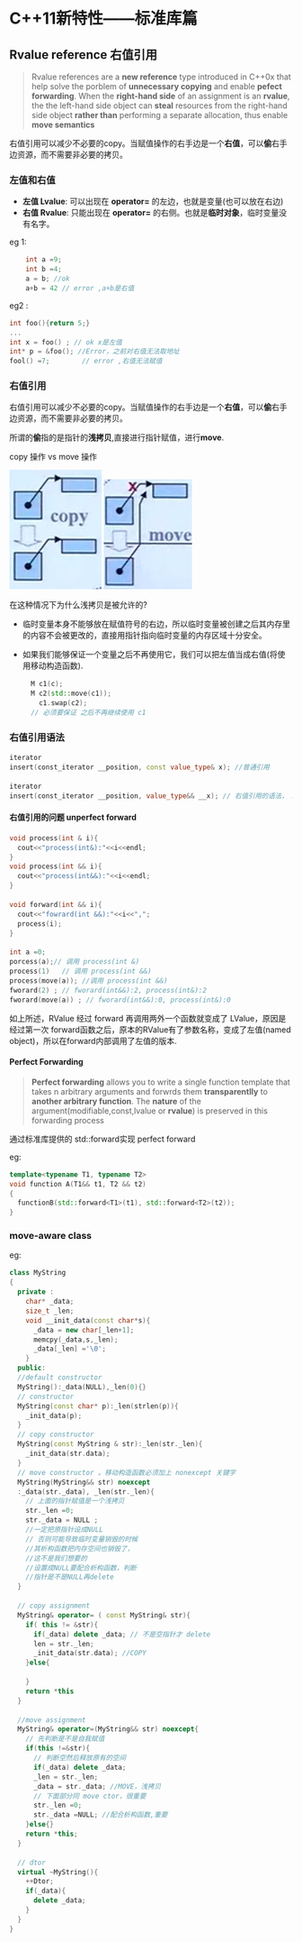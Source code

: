 # C++11新特性——标准库篇

## Rvalue reference 右值引用

> Rvalue references are a **new reference** type introduced in C++0x that help solve the porblem of **unnecessary copying** and enable **pefect forwarding**. When the **right-hand side** of an assignment is an **rvalue**, the the left-hand side object can **steal** resources from the right-hand side object **rather than** performing a separate allocation, thus enable **move semantics**
>

右值引用可以减少不必要的copy。当赋值操作的右手边是一个**右值**，可以**偷**右手边资源，而不需要非必要的拷贝。

### 左值和右值

* **左值 Lvalue**: 可以出现在 **operator=** 的左边，也就是变量(也可以放在右边)
* **右值 Rvalue**: 只能出现在 **operator=** 的右侧。也就是**临时对象**，临时变量没有名字。

eg 1: 

```c++
    int a =9;
    int b =4;
    a = b; //ok
    a+b = 42 // error ,a+b是右值
```

eg2 :

```c++
int foo(){return 5;}
...
int x = foo() ; // ok x是左值
int* p = &foo(); //Error，之前对右值无法取地址
fool() =7;        // error ,右值无法赋值
```

### 右值引用

右值引用可以减少不必要的copy。当赋值操作的右手边是一个**右值**，可以**偷**右手边资源，而不需要非必要的拷贝。

所谓的**偷**指的是指针的**浅拷贝**,直接进行指针赋值，进行**move**.

copy 操作 vs move 操作

![figure5](./resources/5.jpg) ![figure6](./resources/6.jpg)

在这种情况下为什么浅拷贝是被允许的?

* 临时变量本身不能够放在赋值符号的右边，所以临时变量被创建之后其内存里的内容不会被更改的，直接用指针指向临时变量的内存区域十分安全。
* 如果我们能够保证一个变量之后不再使用它，我们可以把左值当成右值(将使用移动构造函数).
  
  ```c++
    M c1(c);
    M c2(std::move(c1));
      c1.swap(c2);
    // 必须要保证 之后不再继续使用 c1
  ```

### 右值引用语法

```c++
iterator
insert(const_iterator __position, const value_type& x); //普通引用

iterator
insert(const_iterator __position, value_type&& __x); // 右值引用的语法， x是一个临时变量 或者 使用了 std::move

```

#### 右值引用的问题 unperfect forward

```c++
void process(int & i){
  cout<<"process(int&):"<<i<<endl;
}
void process(int && i){
  cout<<"process(int&&):"<<i<<endl;
}

void forward(int && i){
  cout<<"fowrard(int &&):"<<i<<",";
  process(i);
}

int a =0; 
porcess(a);// 调用 process(int &)
process(1)   // 调用 process(int &&)
process(move(a)); //调用 process(int &&)
fworard(2) ; // fworard(int&&):2, process(int&):2
fworard(move(a)) ; // fworard(int&&):0, process(int&):0
```

如上所述，RValue 经过 forward 再调用两外一个函数就变成了 LValue，原因是经过第一次 forward函数之后，原本的RValue有了参数名称，变成了左值(named object)，所以在forward内部调用了左值的版本.

#### Perfect Forwarding

> **Perfect forwarding** allows you to write a single function template that takes n arbitrary arguments and forwrds them **transparentlly** to **another arbitrary function**. The **nature** of the argument(modifiable,const,lvalue or **rvalue**) is preserved in this forwarding process
>

通过标准库提供的 std::forward实现 perfect forward

eg:

```c++
template<typename T1, typename T2>
void function A(T1&& t1, T2 && t2)
{
  functionB(std::forward<T1>(t1), std::forward<T2>(t2));
}

```

### move-aware class

eg:

```c++
class MyString
{
  private :
    char* _data;
    size_t _len;
    void __init_data(const char*s){
      _data = new char[_len+1];
      memcpy(_data,s,_len);
      _data[_len] ='\0';
    }
  public:
  //default constructor
  MyString():_data(NULL),_len(0){}
  // constructor
  MyString(const char* p):_len(strlen(p)){
    _init_data(p);
  }
  // copy constructor
  MyString(const MyString & str):_len(str._len){
    _init_data(str.data);
  }
  // move constructor 。移动构造函数必须加上 nonexcept 关键字
  MyString(MyString&& str) noexcept
  :_data(str._data), _len(str._len){
    // 上面的指针赋值是一个浅拷贝
    str._len =0; 
    str._data = NULL ; 
    //一定把原指针设成NULL
    // 否则可能导致临时变量销毁的时候
    //其析构函数把内存空间也销毁了， 
    //这不是我们想要的
    //设置成NULL要配合析构函数，判断
    //指针是不是NULL再delete
  }

  // copy assignment 
  MyString& operator= ( const MyString& str){
    if( this != &str){
      if(_data) delete _data; // 不是空指针才 delete
      len = str._len;
      _init_data(str.data); //COPY
    }else{

    }
    return *this
  }

  //move assignment
  MyString& operator=(MyString&& str) noexcept{
    // 先判断是不是自我赋值
    if(this !=&str){
      // 判断空然后释放原有的空间
      if(_data) delete _data; 
      _len = str._len;
      _data = str._data; //MOVE，浅拷贝
      // 下面部分同 move ctor，很重要
      str._len =0;
      str._data =NULL; //配合析构函数,重要
    }else{}
    return *this;
  }

  // dtor
  virtual ~MyString(){
    ++Dtor;
    if(_data){
      delete _data;
    }
  }
}
```